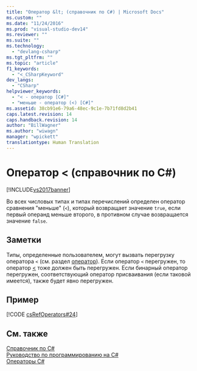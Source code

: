 ```yaml
---
title: "Оператор &lt; (справочник по C#) | Microsoft Docs"
ms.custom: ""
ms.date: "11/24/2016"
ms.prod: "visual-studio-dev14"
ms.reviewer: ""
ms.suite: ""
ms.technology: 
  - "devlang-csharp"
ms.tgt_pltfrm: ""
ms.topic: "article"
f1_keywords: 
  - "<_CSharpKeyword"
dev_langs: 
  - "CSharp"
helpviewer_keywords: 
  - "< - оператор [C#]"
  - "меньше - оператор (<) [C#]"
ms.assetid: 38cb91e6-79a6-48ec-9c1e-7b71fd8d2b41
caps.latest.revision: 14
caps.handback.revision: 14
author: "BillWagner"
ms.author: "wiwagn"
manager: "wpickett"
translationtype: Human Translation
---
```

# Оператор &lt; (справочник по C#)
[!INCLUDE[vs2017banner](../../../csharp/includes/vs2017banner.md)]

Во всех числовых типах и типах перечислений определен оператор сравнения "меньше" \(`<`\), который возвращает значение `true`, если первый операнд меньше второго, в противном случае возвращается значение `false`.  
  
## Заметки  
 Типы, определенные пользователем, могут вызвать перегрузку оператора `<` \(см. раздел [оператор](../../../csharp/language-reference/keywords/operator.md)\).  Если оператор `<` перегружен, то оператор [\<](../../../csharp/language-reference/operators/greater-than-operator.md) тоже должен быть перегружен.  Если бинарный оператор перегружен, соответствующий оператор присваивания \(если таковой имеется\), также будет явно перегружен.  
  
## Пример  
 [!CODE [csRefOperators#24](../CodeSnippet/VS_Snippets_VBCSharp/csrefOperators#24)]  
  
## См. также  
 [Справочник по C\#](../../../csharp/language-reference/index.md)   
 [Руководство по программированию на C\#](../../../csharp/programming-guide/index.md)   
 [Операторы C\#](../../../csharp/language-reference/operators/index.md)
